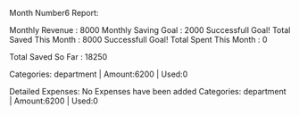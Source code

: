 Month Number6 Report:


Monthly Revenue : 8000
Monthly Saving Goal : 2000 Successfull Goal!
Total Saved This Month : 8000 Successfull Goal!
Total Spent This Month : 0

Total Saved So Far : 18250

Categories:
department   |   Amount:6200   |   Used:0

Detailed Expenses:
No Expenses have been added
Categories:
department   |   Amount:6200   |   Used:0
